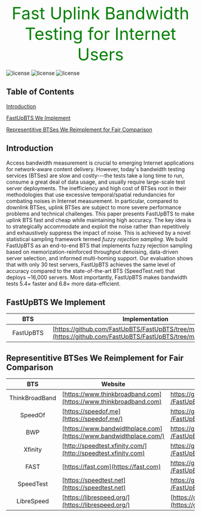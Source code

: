 <head>
    <script src="https://cdn.mathjax.org/mathjax/latest/MathJax.js?config=TeX-AMS-MML_HTMLorMML" type="text/javascript"></script>
    <script type="text/x-mathjax-config">
        MathJax.Hub.Config({
            tex2jax: {
            skipTags: ['script', 'noscript', 'style', 'textarea', 'pre'],
            inlineMath: [['$','$']]
            }
        });
    </script>
</head>
<br />
<center style="font-size:45px;color:green;"> Fast Uplink Bandwidth Testing for Internet Users </center>

![license](https://img.shields.io/badge/platform-web-green "Web")
![license](https://img.shields.io/badge/Version-Beta-yellow "Version")
![license](https://img.shields.io/badge/Licence-Apache%202.0-blue.svg "Apache")

## Table of Contents
[Introduction](#introduction)

[FastUpBTS We Implement](#fastupbts-we-implement)

[Representitive BTSes We Reimplement for Fair Comparison](#representitive-btses-we-reimplement-for-fair-comparison)

## Introduction
Access bandwidth measurement is crucial to emerging Internet applications for network-aware content delivery.
However, today's bandwidth testing services (BTSes) are slow and costly---the tests take a long time to run, consume a great deal of data usage, and usually require large-scale test server deployments.
The inefficiency and high cost of BTSes root in their methodologies that use excessive temporal/spatial redundancies for combating noises in Internet measurement.
In particular, compared to downlink BTSes, uplink BTSes are subject to more severe performance problems and technical challenges.
This paper presents FastUpBTS to make uplink BTS fast and cheap while maintaining high accuracy.
The key idea is to strategically accommodate and exploit the noise rather than repetitively and exhaustively suppress the impact of noise.
This is achieved by a novel statistical sampling framework termed *fuzzy rejection sampling*.
We build FastUpBTS as an end-to-end BTS that implements fuzzy rejection sampling based on memorization-reinforced throughput denoising, data-driven server selection, and informed multi-homing support.
Our evaluation shows that with only 30 test servers, FastUpBTS achieves the same level of accuracy compared to the state-of-the-art BTS (SpeedTest.net) that deploys ~16,000 servers.
Most importantly, FastUpBTS makes bandwidth tests 5.4$\times$ faster and 6.8$\times$ more data-efficient.

## FastUpBTS We Implement


<style>
table th:nth-of-type(1) {
    width: 100px;
    max-width:100px;
    min-width:100px;
}
</style>

|BTS|Implementation|
|:----:|------|
|FastUpBTS|[https://github.com/FastUpBTS/FastUpBTS/tree/main/FastUpBTS](https://github.com/FastUpBTS/FastUpBTS/tree/main/FastUpBTS)|

## Representitive BTSes We Reimplement for Fair Comparison
<style>
table th:first-of-type {
    width: 20%;
}
table th:nth-of-type(2) {
    width: 40%;
}
table th:nth-of-type(3) {
    width: 40%;
}
</style>
|BTS|Website|Our Implementation|
|:----:|------|------|
|ThinkBroadBand|[https://www.thinkbroadband.com](https://www.thinkbroadband.com)|[https://github.com/FastUpBTS<br>/FastUpBTS/tree/main/TBB](https://github.com/FastUpBTS/FastUpBTS/tree/main/TBB)|
|SpeedOf|[https://speedof.me](https://speedof.me/)|[https://github.com/FastUpBTS<br>/FastUpBTS/tree/main/SpeedOf.me](https://github.com/FastUpBTS/FastUpBTS/tree/main/SpeedOf.me)|
|BWP|[https://www.bandwidthplace.com](https://www.bandwidthplace.com/)|[https://github.com/FastUpBTS<br>/FastUpBTS/tree/main/BWP](https://github.com/FastUpBTS/FastUpBTS/tree/main/BWP)|
|Xfinity|[http://speedtest.xfinity.com/](http://speedtest.xfinity.com)|[https://github.com/FastUpBTS<br>/FastUpBTS/tree/main/XFinity](https://github.com/FastUpBTS/FastUpBTS/tree/main/XFinity)|
|FAST|[https://fast.com](https://fast.com)|[https://github.com/FastUpBTS<br>/FastUpBTS/tree/main/FAST.com](https://github.com/FastUpBTS/FastUpBTS/tree/main/FAST.com)|
|SpeedTest|[https://speedtest.net](https://speedtest.net)|[https://github.com/FastUpBTS<br>/FastUpBTS/tree/main/SpeedTest.net](https://github.com/FastUpBTS/FastUpBTS/tree/main/SpeedTest.net)|
|LibreSpeed|[https://librespeed.org/](https://librespeed.org/)|[https://github.com/librespeed/speedtest](https://github.com/librespeed/speedtest)|